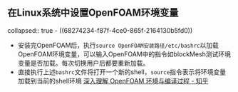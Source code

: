 ## 在Linux系统中设置OpenFOAM环境变量
collapsed:: true
	- ((68274234-f87f-4ce0-865f-2164130b5fd0))
- 安装完OpenFOAM后，执行`source OpenFOAM安装路径/etc/bashrc`以加载OpenFOAM环境变量，可以输入OpenFOAM中的指令如blockMesh测试环境变量是否加载。每次切换用户后都要重新加载。
- 直接执行上述`bashrc`文件将打开一个新的shell，`source`指令表示将环境变量加载到当前的shell环境 [深入理解 OpenFOAM 环境与编译过程 - 知乎](https://zhuanlan.zhihu.com/p/128610897)